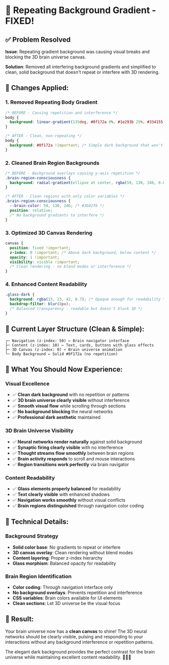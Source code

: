 # 🔧 Repeating Background Gradient - FIXED!

## ✅ **Problem Resolved**

**Issue**: Repeating gradient background was causing visual breaks and blocking the 3D brain universe canvas.

**Solution**: Removed all interfering background gradients and simplified to clean, solid background that doesn't repeat or interfere with 3D rendering.

## 🎨 **Changes Applied:**

### 1. **Removed Repeating Body Gradient**
```css
/* BEFORE - Causing repetition and interference */
body {
  background: linear-gradient(135deg, #0f172a 0%, #1e293b 25%, #334155 50%, #1e293b 75%, #0f172a 100%);
}

/* AFTER - Clean, non-repeating */
body {
  background: #0f172a !important; /* Simple dark background that won't repeat */
}
```

### 2. **Cleaned Brain Region Backgrounds**
```css
/* BEFORE - Background overlays causing y-axis repetition */
.brain-region-consciousness {
  background: radial-gradient(ellipse at center, rgba(59, 130, 246, 0.08) 0%, rgba(59, 130, 246, 0.03) 50%, transparent 70%);
}

/* AFTER - Clean regions with only color variables */
.brain-region-consciousness {
  --brain-color: 59, 130, 246; /* #3b82f6 */
  position: relative;
  /* No background gradients to interfere */
}
```

### 3. **Optimized 3D Canvas Rendering**
```css
canvas {
  position: fixed !important;
  z-index: 0 !important; /* Above dark background, below content */
  opacity: 1 !important;
  visibility: visible !important;
  /* Clean rendering - no blend modes or interference */
}
```

### 4. **Enhanced Content Readability**
```css
.glass-dark {
  background: rgba(15, 23, 42, 0.7); /* Opaque enough for readability */
  backdrop-filter: blur(8px);
  /* Balanced transparency - readable but doesn't block 3D */
}
```

## 🌌 **Current Layer Structure (Clean & Simple):**

```
┌─ Navigation (z-index: 50) ← Brain navigator interface
├─ Content (z-index: 10) ← Text, cards, buttons with glass effects
├─ 3D Canvas (z-index: 0) ← Brain universe animation 
└─ Body Background ← Solid #0f172a (no repetition)
```

## 🧠 **What You Should Now Experience:**

### **Visual Excellence**
- ✅ **Clean dark background** with no repetition or patterns
- ✅ **3D brain universe clearly visible** without interference
- ✅ **Smooth visual flow** while scrolling through sections
- ✅ **No background blocking** the neural networks
- ✅ **Professional dark aesthetic** maintained

### **3D Brain Universe Visibility**
- ✅ **Neural networks render naturally** against solid background
- ✅ **Synaptic firing clearly visible** with no interference
- ✅ **Thought streams flow smoothly** between brain regions
- ✅ **Brain activity responds** to scroll and mouse interactions
- ✅ **Region transitions work perfectly** via brain navigator

### **Content Readability**
- ✅ **Glass elements properly balanced** for readability
- ✅ **Text clearly visible** with enhanced shadows
- ✅ **Navigation works smoothly** without visual conflicts
- ✅ **Brain regions distinguished** through navigation color coding

## 🎯 **Technical Details:**

### **Background Strategy**
- **Solid color base**: No gradients to repeat or interfere
- **3D canvas overlay**: Clean rendering without blend modes  
- **Content layering**: Proper z-index hierarchy
- **Glass morphism**: Balanced opacity for readability

### **Brain Region Identification**
- **Color coding**: Through navigation interface only
- **No background overlays**: Prevents repetition and interference
- **CSS variables**: Brain colors available for UI elements
- **Clean sections**: Let 3D universe be the visual focus

## 🚀 **Result:**

Your brain universe now has a **clean canvas** to shine! The 3D neural networks should be clearly visible, pulsing and responding to your interactions without any background interference or repetition patterns.

The elegant dark background provides the perfect contrast for the brain universe while maintaining excellent content readability. 🧠✨🌌
